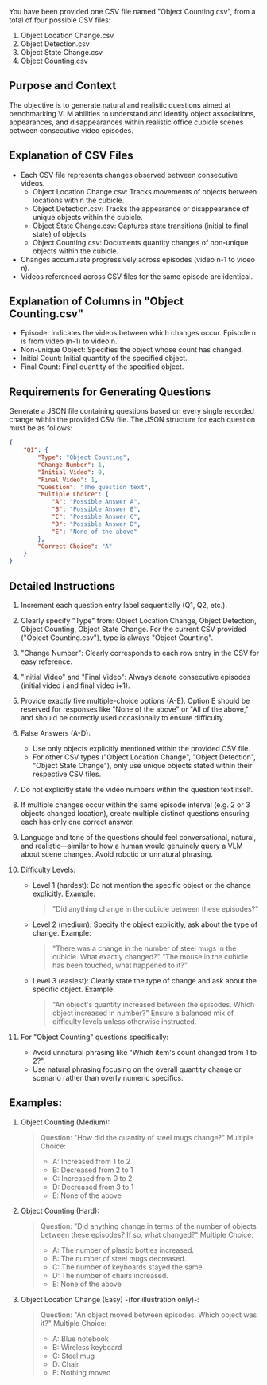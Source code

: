 You have been provided one CSV file named "Object Counting.csv", from a total of four possible CSV files:

1. Object Location Change.csv
2. Object Detection.csv
3. Object State Change.csv
4. Object Counting.csv

## Purpose and Context

The objective is to generate natural and realistic questions aimed at benchmarking VLM abilities to understand and identify object associations, appearances, and disappearances within realistic office cubicle scenes between consecutive video episodes.

## Explanation of CSV Files

- Each CSV file represents changes observed between consecutive videos.
  - Object Location Change.csv: Tracks movements of objects between locations within the cubicle.
  - Object Detection.csv: Tracks the appearance or disappearance of unique objects within the cubicle.
  - Object State Change.csv: Captures state transitions (initial to final state) of objects.
  - Object Counting.csv: Documents quantity changes of non-unique objects within the cubicle.
- Changes accumulate progressively across episodes (video n-1 to video n).
- Videos referenced across CSV files for the same episode are identical.

## Explanation of Columns in "Object Counting.csv"

- Episode: Indicates the videos between which changes occur. Episode n is from video (n-1) to video n.
- Non-unique Object: Specifies the object whose count has changed.
- Initial Count: Initial quantity of the specified object.
- Final Count: Final quantity of the specified object.

## Requirements for Generating Questions

Generate a JSON file containing questions based on every single recorded change within the provided CSV file. The JSON structure for each question must be as follows:

```json
{
    "Q1": {
        "Type": "Object Counting",
        "Change Number": 1,
        "Initial Video": 0,
        "Final Video": 1,
        "Question": "The question text",
        "Multiple Choice": {
            "A": "Possible Answer A",
            "B": "Possible Answer B",
            "C": "Possible Answer C",
            "D": "Possible Answer D",
            "E": "None of the above"
        },
        "Correct Choice": "A"
    }
}
```

## Detailed Instructions

1. Increment each question entry label sequentially (Q1, Q2, etc.).

2. Clearly specify "Type" from: Object Location Change, Object Detection, Object Counting, Object State Change. For the current CSV provided ("Object Counting.csv"), type is always "Object Counting".

3. "Change Number": Clearly corresponds to each row entry in the CSV for easy reference.

4. "Initial Video" and "Final Video": Always denote consecutive episodes (initial video i and final video i+1).

5. Provide exactly five multiple-choice options (A-E). Option E should be reserved for responses like "None of the above" or "All of the above," and should be correctly used occasionally to ensure difficulty.

6. False Answers (A-D):
   - Use only objects explicitly mentioned within the provided CSV file.
   - For other CSV types ("Object Location Change", "Object Detection", "Object State Change"), only use unique objects stated within their respective CSV files.

7. Do not explicitly state the video numbers within the question text itself.

8. If multiple changes occur within the same episode interval (e.g. 2 or 3 objects changed location), create multiple distinct questions ensuring each has only one correct answer.

9. Language and tone of the questions should feel conversational, natural, and realistic—similar to how a human would genuinely query a VLM about scene changes. Avoid robotic or unnatural phrasing.

10. Difficulty Levels:
    - Level 1 (hardest): Do not mention the specific object or the change explicitly. Example:
      > "Did anything change in the cubicle between these episodes?"
    - Level 2 (medium): Specify the object explicitly, ask about the type of change. Example:
      > "There was a change in the number of steel mugs in the cubicle. What exactly changed?"
      > "The mouse in the cubicle has been touched, what happened to it?"
    - Level 3 (easiest): Clearly state the type of change and ask about the specific object. Example:
      > "An object's quantity increased between the episodes. Which object increased in number?"
    Ensure a balanced mix of difficulty levels unless otherwise instructed.

11. For "Object Counting" questions specifically:
    - Avoid unnatural phrasing like "Which item's count changed from 1 to 2?".
    - Use natural phrasing focusing on the overall quantity change or scenario rather than overly numeric specifics.

## Examples:
1. Object Counting (Medium):
   > Question: "How did the quantity of steel mugs change?"
   > Multiple Choice:
   > - A: Increased from 1 to 2
   > - B: Decreased from 2 to 1
   > - C: Increased from 0 to 2
   > - D: Decreased from 3 to 1
   > - E: None of the above

2. Object Counting (Hard):
   > Question: "Did anything change in terms of the number of objects between these episodes? If so, what changed?"
   > Multiple Choice:
   > - A: The number of plastic bottles increased.
   > - B: The number of steel mugs decreased.
   > - C: The number of keyboards stayed the same.
   > - D: The number of chairs increased.
   > - E: None of the above

3. Object Location Change (Easy) -(for illustration only)-:
   > Question: "An object moved between episodes. Which object was it?"
   > Multiple Choice:
   > - A: Blue notebook
   > - B: Wireless keyboard
   > - C: Steel mug
   > - D: Chair
   > - E: Nothing moved
